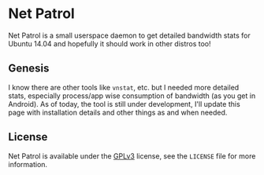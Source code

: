# Net Patrol

Net Patrol is a small userspace daemon to get detailed bandwidth stats for Ubuntu 14.04 and hopefully it should work in other distros too!

## Genesis

I know there are other tools like `vnstat`, etc. but I needed more detailed stats, especially process/app wise consumption of bandwidth (as you get in Android). As of today, the tool is still under development, I'll update this page with installation details and other things as and when needed.

## License

Net Patrol is available under the [GPLv3](https://www.gnu.org/licenses/gpl.html) license, see the `LICENSE` file for more information.
